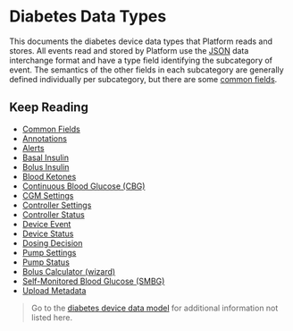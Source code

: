 <!-- omit in toc -->
# Diabetes Data Types

This documents the diabetes device data types that Platform reads and stores. All events read and stored by Platform use the [JSON](https://www.json.org/) data interchange format and have a type field identifying the subcategory of event. The semantics of the other fields in each subcategory are generally defined individually per subcategory, but there are some [common fields](./common-fields.md).

## Keep Reading

* [Common Fields](./common-fields.md)
* [Annotations](./annotations.md)
* [Alerts](./data-types/alert.md)
* [Basal Insulin](./data-types/basal.md)
* [Bolus Insulin](./data-types/bolus.md)
* [Blood Ketones](./data-types/blood-ketones.md)
* [Continuous Blood Glucose (CBG)](./data-types/cbg.md)
* [CGM Settings](./data-types/cgm-settings.md)
* [Controller Settings](./data-types/controller-settings.md)
* [Controller Status](./data-types/controller-status.md)
* [Device Event](./data-types/device-event.md)
* [Device Status](./data-types/device-status.md)
* [Dosing Decision](./data-types/dosing-decision.md)
* [Pump Settings](./data-types/pump-settings.md)
* [Pump Status](./data-types/pump-status.md)
* [Bolus Calculator (wizard)](./data-types/pump-settings/calculator.md)
* [Self-Monitored Blood Glucose (SMBG)](./data-types/pump-settings/smbg.md)
* [Upload Metadata](./data-types/pump-settings/upload.md)

<!-- theme: info -->

> Go to the [diabetes device data model](../device-data.md) for additional information not listed here.
